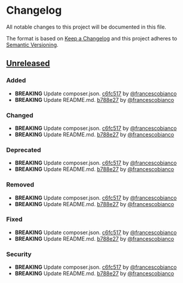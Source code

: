 # Changelog

All notable changes to this project will be documented in this file.

The format is based on [Keep a Changelog](http://keepachangelog.com/)
and this project adheres to [Semantic Versioning](http://semver.org/).

## [Unreleased](https://github.com/sa-tasche/producer/tree/HEAD)

### Added

*   **BREAKING** Update composer.json. [c6fc517](https://github.com/sa-tasche/producer/commit/c6fc51702d0d7d0f7b73dee4dde2c688a878f049) by [@francescobianco](https://github.com/francescobianco)
*   **BREAKING** Update README.md. [b788e27](https://github.com/sa-tasche/producer/commit/b788e27717c4ff745365e7b44af45edc6b73a537) by [@francescobianco](https://github.com/francescobianco)

### Changed

*   **BREAKING** Update composer.json. [c6fc517](https://github.com/sa-tasche/producer/commit/c6fc51702d0d7d0f7b73dee4dde2c688a878f049) by [@francescobianco](https://github.com/francescobianco)
*   **BREAKING** Update README.md. [b788e27](https://github.com/sa-tasche/producer/commit/b788e27717c4ff745365e7b44af45edc6b73a537) by [@francescobianco](https://github.com/francescobianco)

### Deprecated

*   **BREAKING** Update composer.json. [c6fc517](https://github.com/sa-tasche/producer/commit/c6fc51702d0d7d0f7b73dee4dde2c688a878f049) by [@francescobianco](https://github.com/francescobianco)
*   **BREAKING** Update README.md. [b788e27](https://github.com/sa-tasche/producer/commit/b788e27717c4ff745365e7b44af45edc6b73a537) by [@francescobianco](https://github.com/francescobianco)

### Removed

*   **BREAKING** Update composer.json. [c6fc517](https://github.com/sa-tasche/producer/commit/c6fc51702d0d7d0f7b73dee4dde2c688a878f049) by [@francescobianco](https://github.com/francescobianco)
*   **BREAKING** Update README.md. [b788e27](https://github.com/sa-tasche/producer/commit/b788e27717c4ff745365e7b44af45edc6b73a537) by [@francescobianco](https://github.com/francescobianco)

### Fixed

*   **BREAKING** Update composer.json. [c6fc517](https://github.com/sa-tasche/producer/commit/c6fc51702d0d7d0f7b73dee4dde2c688a878f049) by [@francescobianco](https://github.com/francescobianco)
*   **BREAKING** Update README.md. [b788e27](https://github.com/sa-tasche/producer/commit/b788e27717c4ff745365e7b44af45edc6b73a537) by [@francescobianco](https://github.com/francescobianco)

### Security

*   **BREAKING** Update composer.json. [c6fc517](https://github.com/sa-tasche/producer/commit/c6fc51702d0d7d0f7b73dee4dde2c688a878f049) by [@francescobianco](https://github.com/francescobianco)
*   **BREAKING** Update README.md. [b788e27](https://github.com/sa-tasche/producer/commit/b788e27717c4ff745365e7b44af45edc6b73a537) by [@francescobianco](https://github.com/francescobianco)
